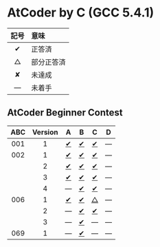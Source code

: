 # AtCoder by C (GCC 5.4.1) #

|記号|意味|
|:-:|:-|
|&#x2714;|正答済|
|&#x25b3;|部分正答済|
|&#x2718;|未達成|
|&#x2014;|未着手|

## AtCoder Beginner Contest ##

|ABC|Version|A|B|C|D|
|:-:|:-----:|:-------------------------------:|:-------------------------------:|:-------------------------------:|:------:|
|001|   1   |[&#x2714;](ABC001/ABC001_A_v01.c)|[&#x2714;](ABC001/ABC001_B_v01.c)|[&#x2714;](ABC001/ABC001_C_v01.c)|&#x2014;|
|002|   1   |[&#x2714;](ABC002/ABC002_A_v01.c)|[&#x2714;](ABC002/ABC002_B_v01.c)|[&#x2714;](ABC002/ABC002_C_v01.c)|&#x2014;|
|   |   2   |[&#x2714;](ABC002/ABC002_A_v02.c)|[&#x2714;](ABC002/ABC002_B_v02.c)|[&#x2714;](ABC002/ABC002_C_v02.c)|&#x2014;|
|   |   3   |[&#x2714;](ABC002/ABC002_A_v03.c)|[&#x2714;](ABC002/ABC002_B_v03.c)|[&#x2714;](ABC002/ABC002_C_v03.c)|&#x2014;|
|   |   4   |&#x2014;                         |[&#x2714;](ABC002/ABC002_B_v04.c)|[&#x2714;](ABC002/ABC002_C_v04.c)|&#x2014;|
|006|   1   |[&#x2714;](ABC006/ABC006_A_v01.c)|[&#x2714;](ABC006/ABC006_B_v01.c)|[&#x25b3;](ABC006/ABC006_C_v01.c)|&#x2014;|
|   |   2   |&#x2014;                         |[&#x2714;](ABC006/ABC006_B_v02.c)|[&#x2714;](ABC006/ABC006_C_v02.c)|&#x2014;|
|   |   3   |&#x2014;                         |[&#x2714;](ABC006/ABC006_B_v03.c)|&#x2014;                         |&#x2014;|
|069|   1   |&#x2014;                         |[&#x2714;](ABC069/ABC069_B_v01.c)|&#x2014;                         |&#x2014;|
